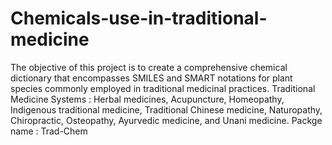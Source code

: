 # Chemicals-use-in-traditional-medicine
The objective of this project is to create a comprehensive chemical dictionary that encompasses SMILES and SMART notations for plant species commonly employed in traditional medicinal practices.
Traditional Medicine Systems : Herbal medicines, Acupuncture, Homeopathy, Indigenous traditional medicine, Traditional Chinese medicine, Naturopathy, Chiropractic, Osteopathy, Ayurvedic medicine, and Unani medicine.
Packge name : Trad-Chem
